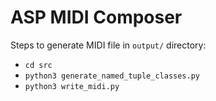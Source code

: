 # ASP MIDI Composer

Steps to generate MIDI file in `output/` directory:
* `cd src`
* `python3 generate_named_tuple_classes.py`
* `python3 write_midi.py`
